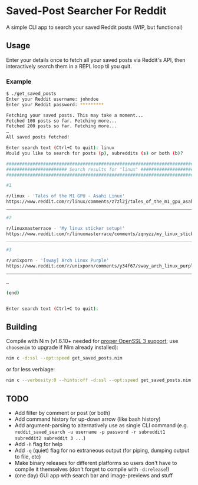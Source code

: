 # Saved-Post Searcher For Reddit
A simple CLI app to search your saved Reddit posts (WIP, but functional)

## Usage
Enter your details once to fetch all your saved posts via Reddit's API, then interactively search them in a REPL loop til you quit.

### Example
```sh
$ ./get_saved_posts
Enter your Reddit username: johndoe
Enter your Reddit password: *********

Fetching your saved posts. This may take a moment...
Fetched 100 posts so far. Fetching more...
Fetched 200 posts so far. Fetching more...
…
All saved posts fetched!

Enter search text (Ctrl+C to quit): linux
Would you like to search for posts (p), subreddits (s) or both (b)? 

##############################################################################################################
####################### Search results for "linux" ###########################################################
##############################################################################################################

#1

r/linux - 'Tales of the M1 GPU - Asahi Linux'
https://www.reddit.com/r/linux/comments/z7zl2j/tales_of_the_m1_gpu_asahi_linux/
______________________________________________________________________________________________________________

#2

r/linuxmasterrace - 'My linux sticker setup!'
https://www.reddit.com/r/linuxmasterrace/comments/zqnyzz/my_linux_sticker_setup/
______________________________________________________________________________________________________________

#3

r/unixporn - '[sway] Arch Linux Purple'
https://www.reddit.com/r/unixporn/comments/y34f67/sway_arch_linux_purple/
______________________________________________________________________________________________________________

…

(end)


Enter search text (Ctrl+C to quit): 
```

## Building
Compile with Nim (v1.6.10+ needed for [proper OpenSSL 3 support](https://www.mail-archive.com/nim-general@lists.nim-lang.org/msg22302.html); use `choosenim` to upgrade if Nim already installed):
```sh
nim c -d:ssl --opt:speed get_saved_posts.nim
```

or for less verbiage:

```sh
nim c --verbosity:0 --hints:off -d:ssl --opt:speed get_saved_posts.nim
```

## TODO
- Add filter by comment or post (or both)
- Add command history for up-down arrow (like bash history)
- Add argument-parsing to alternatively use as single CLI command (e.g. `reddit_saved_search -u username -p password -r subreddit1 subreddit2 subreddit 3 ...`)
- Add `-h` flag for help
- Add `-q` (quiet) flag for no extraneous output (for piping, dumping output to file, etc)
- Make binary releases for different platforms so users don't have to compile it themselves (don't forget to compile with `-d:release`!)
- (one day) GUI app with search bar and image-previews and stuff
